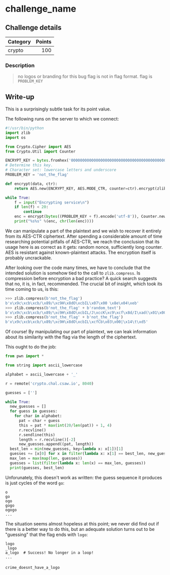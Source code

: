# challenge_name

## Challenge details
| Category | Points |
|:---------|-------:|
| crypto   | 100    |

### Description
> no logos or branding for this bug
> flag is not in flag format. flag is `PROBLEM_KEY`

## Write-up

This is a surprisingly subtle task for its point value.

The following runs on the server to which we connect:
```python
#!/usr/bin/python
import zlib
import os

from Crypto.Cipher import AES
from Crypto.Util import Counter

ENCRYPT_KEY = bytes.fromhex('0000000000000000000000000000000000000000000000000000000000000000')
# Determine this key.
# Character set: lowercase letters and underscore
PROBLEM_KEY = 'not_the_flag'

def encrypt(data, ctr):
    return AES.new(ENCRYPT_KEY, AES.MODE_CTR, counter=ctr).encrypt(zlib.compress(data))

while True:
    f = input("Encrypting service\n")
    if len(f) < 20:
        continue
    enc = encrypt(bytes((PROBLEM_KEY + f).encode('utf-8')), Counter.new(64, prefix=os.urandom(8)))
    print("%s%s" %(enc, chr(len(enc))))
```
We can manipulate a part of the plaintext
and we wish to recover it entirely from its AES-CTR ciphertext.
After spending a considerable amount of time researching potential pitfalls of AES-CTR,
we reach the conclusion that its usage here is as correct as it gets: random nonce,
sufficiently long counter. AES is resistant against known-plaintext attacks.
The encryption itself is probably uncrackable.

After looking over the code many times, we have to conclude that
the intended solution is somehow tied to the call to `zlib.compress`.
Is compression before encryption a bad practice?
A quick search suggests that no, it is, in fact, recommended.
The crucial bit of insight, which took its time coming to us, is this:
```python
>>> zlib.compress(b'not_the_flag')
b'x\x9c\xcb\xcb/\x89/\xc9H\x8dO\xcbIL\x07\x00 \x8e\x04\xeb'
>>> zlib.compress(b'not_the_flag' + b'random_text')
b'x\x9c\xcb\xcb/\x89/\xc9H\x8dO\xcbIL/J\xccK\xc9\xcf\x8d/I\xad(\x01\x00r*\t\x90'
>>> zlib.compress(b'not_the_flag' + b'not_the_flag')
b'x\x9c\xcb\xcb/\x89/\xc9H\x8dO\xcbIL\xcfCb\x03\x00|\x14\t\xd5'
```
Of course! By manipulating our part of plaintext, we can leak information
about its similarity with the flag via the length of the ciphertext.

This ought to do the job:
```python
from pwn import *

from string import ascii_lowercase

alphabet = ascii_lowercase + '_'

r = remote('crypto.chal.csaw.io', 8040)

guesses = ['']

while True:
  new_guesses = []
  for guess in guesses:
    for char in alphabet:
      pat = char + guess
      this = pat * max(int(20/len(pat)) + 1, 4)
      r.recvline()
      r.sendline(this)
      length = r.recvline()[-2]
      new_guesses.append((pat, length))
  best_len = min(new_guesses, key=lambda x: x[1])[1]
  guesses += [x[0] for x in filter(lambda x: x[1] == best_len, new_guesses)]
  max_len = max(map(len, guesses))
  guesses = list(filter(lambda x: len(x) == max_len, guesses))
  print(guesses, best_len)
```
Unforunately, this doesn't work as written:
the guess sequence it produces is just cycles of the word `go`:
```
o
go
ogo
gogo
ogogo
...
```
The situation seems almost hopeless at this point;
we never did find out if there is a better way to do this, but
an adequate solution turns out to be "guessing" that the flag ends with `logo`:
```
logo
_logo
a_logo  # Success! No longer in a loop!
...
```
####
```
crime_doesnt_have_a_logo
```
